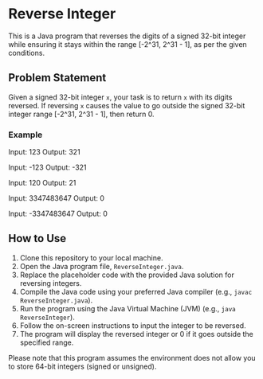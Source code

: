 # Reverse Integer

This is a Java program that reverses the digits of a signed 32-bit integer while ensuring it stays within the range [-2^31, 2^31 - 1], as per the given conditions.

## Problem Statement

Given a signed 32-bit integer `x`, your task is to return `x` with its digits reversed. If reversing `x` causes the value to go outside the signed 32-bit integer range [-2^31, 2^31 - 1], then return 0.

### Example

Input: 123
Output: 321

Input: -123
Output: -321

Input: 120
Output: 21

Input: 3347483647
Output: 0

Input: -3347483647
Output: 0

## How to Use

1. Clone this repository to your local machine.
2. Open the Java program file, `ReverseInteger.java`.
3. Replace the placeholder code with the provided Java solution for reversing integers.
4. Compile the Java code using your preferred Java compiler (e.g., `javac ReverseInteger.java`).
5. Run the program using the Java Virtual Machine (JVM) (e.g., `java ReverseInteger`).
6. Follow the on-screen instructions to input the integer to be reversed.
7. The program will display the reversed integer or 0 if it goes outside the specified range.

Please note that this program assumes the environment does not allow you to store 64-bit integers (signed or unsigned).

